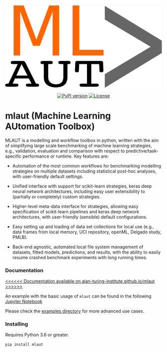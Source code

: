 ![skpro](/docs/_images/logo.png)
<p align="center">
  <a href="https://badge.fury.io/py/mlaut"><img src="https://badge.fury.io/py/mlaut.svg" alt="PyPI version" height="18"></a>
  <a href="https://opensource.org/licenses/BSD-3-Clause"><img src="https://img.shields.io/badge/License-BSD%203--Clause-blue.svg" alt="License"></a>
</p>


# mlaut (Machine Learning AUtomation Toolbox)

MLAUT is a modelling and workflow toolbox in python, written with the aim of simplifying large scale benchmarking of machine learning strategies, e.g., validation, evaluation and comparison with respect to predictive/task-specific performance or runtime. Key features are:

* Automation of the most common workflows for benchmarking modelling strategies on multiple datasets including statistical post-hoc analyses, with user-friendly default settings.

* Unified interface with support for scikit-learn strategies, keras deep neural network architectures, including easy user extensibility to (partially or completely) custom strategies.

* Higher-level meta-data interface for strategies, allowing easy specification of scikit-learn pipelines and keras deep network architectures, with user-friendly (sensible) default configurations.

* Easy setting up and loading of data set collections for local use (e.g., data frames from local memory, UCI repository, openML, Delgado study, PMLB).

* Back-end agnostic, automated local file system management of datasets, fitted models, predictions, and results, with the ability to easily resume crashed benchmark experiments with long running times.

### Documentation

[<<<<<< Documentation available on alan-turing-institute.github.io/mlaut >>>>>>](https://alan-turing-institute.github.io/mlaut)

An example with the basic usage of ``mlaut`` can be found in the following [Jupyter Notebook](https://github.com/alan-turing-institute/mlaut/blob/master/examples/mlaut%20-%20Basic%20Usage.ipynb)

Please check the [examples directory](https://github.com/alan-turing-institute/mlaut/tree/master/examples) for more advanced use cases.

### Installing

Requires Python 3.6 or greater.

```
pip install mlaut
```


